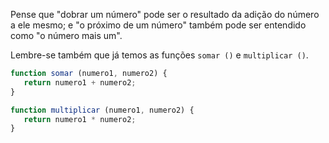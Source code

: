 Pense que "dobrar um número" pode ser o resultado da adição do número a ele mesmo; e "o próximo de um número" também pode ser entendido como "o número mais um".

Lembre-se também que já temos as funções `somar ()` e `multiplicar ()`.

```javascript
function somar (numero1, numero2) {
   return numero1 + numero2;
}

function multiplicar (numero1, numero2) {
   return numero1 * numero2;
}
```
